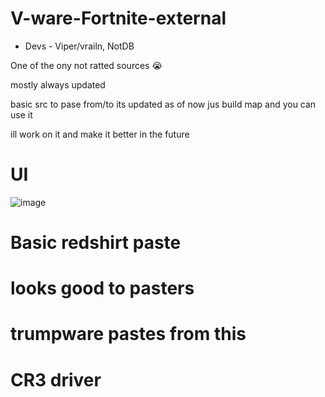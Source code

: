 # V-ware-Fortnite-external


* Devs - Viper/vrailn, NotDB


One of the ony not ratted sources 😭

mostly always updated

basic src to pase from/to its updated as of now jus build map and you can use it

ill work on it and make it better in the future

# UI


![image](https://github.com/user-attachments/assets/c37cf244-f79f-492d-ba00-bdc6d341744f)




 # Basic redshirt paste

 # looks good to pasters 

 # trumpware pastes from this 

# CR3 driver
